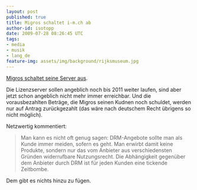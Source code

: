```yaml
---
layout: post
published: true
title: Migros schaltet i-m.ch ab
author-id: isotopp
date: 2009-07-28 08:26:45 UTC
tags:
- media
- musik
- lang_de
feature-img: assets/img/background/rijksmuseum.jpg
---
```

[Migros schaltet seine Server aus](http://netzwertig.com/2009/07/27/drm-migros-schliesst-download-shop-i-m-ch-kunden-verlieren-gekaufte-songs/).

Die Lizenzserver sollen angeblich noch bis 2011 weiter laufen, sind aber
jetzt schon angeblich nicht mehr immer erreichbar. Und die vorausbezahlten
Beträge, die Migros seinen Kudnen noch schuldet, werden nur auf Antrag
zurückgezahlt (das wäre nach deutschem Recht übrigens so nicht möglich).

Netzwertig kommentiert:

> Man kann es nicht oft genug sagen: DRM-Angebote sollte man als Kunde immer
> meiden, sofern es geht. Man erwirbt damit keine Produkte, sondern nur das
> vom Anbieter aus verschiedensten Gründen widerrufbare Nutzungsrecht. Die
> Abhängigkeit gegenüber dem Anbieter durch DRM ist für jeden Kunden eine
> tickende Zeitbombe.

Dem gibt es nichts hinzu zu fügen.
